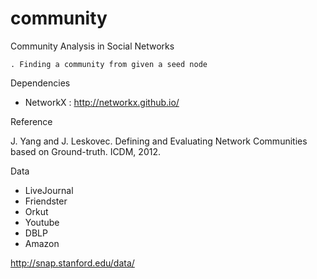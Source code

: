 # community
Community Analysis in Social Networks

	. Finding a community from given a seed node

Dependencies

- NetworkX : http://networkx.github.io/

Reference

J. Yang and J. Leskovec. Defining and Evaluating Network Communities based on Ground-truth. ICDM, 2012.

Data

- LiveJournal
- Friendster
- Orkut
- Youtube
- DBLP
- Amazon

http://snap.stanford.edu/data/
